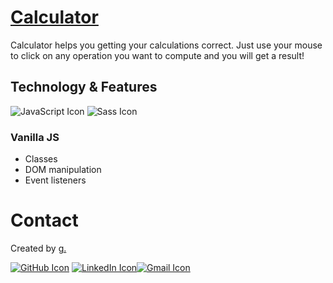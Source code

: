 # [Calculator](https://giulianomarcomontis.github.io/Calculator-VanillaJS/)

Calculator helps you getting your calculations correct.
Just use your mouse to click on any operation you want to compute and you will get a result!

## Technology & Features

<img src="https://img.icons8.com/ios-filled/50/000000/javascript.png" alt="JavaScript Icon"/> <img src="https://img.icons8.com/color/48/000000/sass.png" alt="Sass Icon"/>

### Vanilla JS

- Classes
- DOM manipulation
- Event listeners

# Contact

Created by [g.](https://www.linkedin.com/in/giuliano-marco-montis/)

[<img src="https://img.icons8.com/clouds/100/000000/github.png" alt="GitHub Icon"/>](https://github.com/GiulianoMarcoMontis)
[<img src="https://img.icons8.com/clouds/100/000000/linkedin.png" alt="LinkedIn Icon"/>](https://www.linkedin.com/in/giuliano-marco-montis/)[<img src="https://img.icons8.com/clouds/100/000000/gmail-new.png" alt="Gmail Icon"/>](mailto:giuliano.montis@gmail.com)
